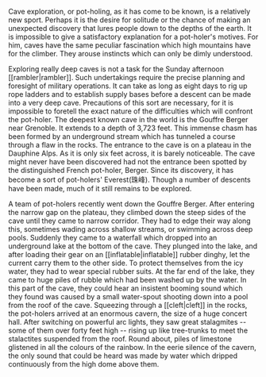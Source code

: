 Cave exploration, or pot-holing, as it has come to be known, is a relatively new sport. Perhaps it is the desire for solitude or the chance of making an unexpected discovery that lures people down to the depths of the earth. It is impossible to give a satisfactory explanation for a pot-holer's motives. For him, caves have the same peculiar fascination which high mountains have for the climber. They arouse instincts which can only be dimly understood.

Exploring really deep caves is not a task for the Sunday afternoon [[rambler|rambler]]. Such undertakings require the precise planning and foresight of military operations. It can take as long as eight days to rig up rope ladders and to establish supply bases before a descent can be made into a very deep cave. Precautions of this sort are necessary, for it is impossible to foretell the exact nature of the difficulties which will confront the pot-holer. The deepest known cave in the world is the Gouffre Berger near Grenoble. It extends to a depth of 3,723 feet. This immense chasm has been formed by an underground stream which has tunneled a course through a flaw in the rocks. The entrance to the cave is on a plateau in the Dauphine Alps. As it is only six feet across, it is barely noticeable. The cave might never have been discovered had not the entrance been spotted by the distinguished French pot-holer, Berger. Since its discovery, it has become a sort of pot-holers' Everest(珠峰). Though a number of descents have been made, much of it still remains to be explored.

A team of pot-holers recently went down the Gouffre Berger. After entering the narrow gap on the plateau, they climbed down the steep sides of the cave until they came to narrow corridor. They had to edge their way along this, sometimes wading across shallow streams, or swimming across deep pools. Suddenly they came to a waterfall which dropped into an underground lake at the bottom of the cave. They plunged into the lake, and after loading their gear on an [[inflatable|inflatable]] rubber dinghy, let the current carry them to the other side. To protect themselves from the icy water, they had to wear special rubber suits. At the far end of the lake, they came to huge piles of rubble which had been washed up by the water. In this part of the cave, they could hear an insistent booming sound which they found was caused by a small water-spout shooting down into a pool from the roof of the cave. Squeezing through a [[cleft|cleft]] in the rocks, the pot-holers arrived at an enormous cavern, the size of a huge concert hall. After switching on powerful arc lights, they saw great stalagmites -- some of them over forty feet high -- rising up like tree-trunks to meet the stalactites suspended from the roof. Round about, piles of limestone glistened in all the colours of the rainbow. In the eerie silence of the cavern, the only sound that could be heard was made by water which dripped continuously from the high dome above them.